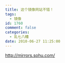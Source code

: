 ```yaml
---
title: 这个镜像网站不错！
tags:
  - 镜像
id: 1760
comment: false
categories:
  - 乱七八糟
date: 2010-06-27 11:25:00
---
```


http://mirrors.sohu.com/